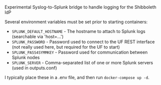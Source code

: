 Experimental Syslog-to-Splunk bridge to handle logging for the Shibboleth IdP

Several environment variables must be set prior to starting containers:
* ```SPLUNK_DEFAULT_HOSTNAME``` - The hostname to attach to Splunk logs (searchable via 'host=...')
* ```SPLUNK_PASSWORD``` - Password used to connect to the UF REST interface (not really used here, but required for the UF to start)
* ```SPLUNK_PASS4SYMMKEY``` - Password used for communication between Splunk nodes
* ```SPLUNK_SERVER``` - Comma-separated list of one or more Splunk servers (used in outputs.conf)

I typically place these in a .env file, and then run ```docker-compose up -d```.

